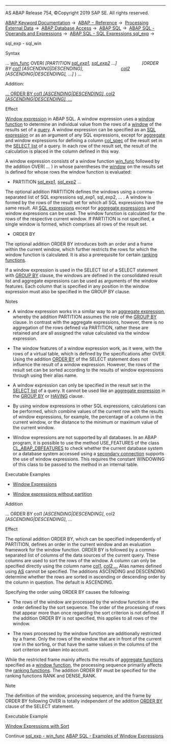   

* * *

AS ABAP Release 754, ©Copyright 2019 SAP SE. All rights reserved.

[ABAP Keyword Documentation](javascript:call_link\('abenabap.htm'\)) →  [ABAP − Reference](javascript:call_link\('abenabap_reference.htm'\)) →  [Processing External Data](javascript:call_link\('abenabap_language_external_data.htm'\)) →  [ABAP Database Access](javascript:call_link\('abenabap_sql.htm'\)) →  [ABAP SQL](javascript:call_link\('abenopensql.htm'\)) →  [ABAP SQL - Operands and Expressions](javascript:call_link\('abenopen_sql_operands.htm'\)) →  [ABAP SQL - SQL Expressions sql\_exp](javascript:call_link\('abapsql_expr.htm'\)) → 

sql\_exp - sql\_win

Syntax

... [win\_func](javascript:call_link\('abensql_win_func.htm'\)) OVER( *\[*PARTITION [sql\_exp1](javascript:call_link\('abapsql_expr.htm'\)), [sql\_exp2](javascript:call_link\('abapsql_expr.htm'\)) ...*\]*
                   *\[*ORDER BY [col1](javascript:call_link\('abenopen_sql_columns.htm'\)) *\[*ASCENDING*|*DESCENDING*\]*,
                             [col2](javascript:call_link\('abenopen_sql_columns.htm'\)) *\[*ASCENDING*|*DESCENDING*\]*, ...*\]* ) ...

Addition:

[... ORDER BY col1 *\[*ASCENDING*|*DESCENDING*\]*, col2 *\[*ASCENDING*|*DESCENDING*\]*, ...](#!ABAP_ONE_ADD@1@)

Effect

[Window expression](javascript:call_link\('abenwindow_expression_glosry.htm'\) "Glossary Entry") in ABAP SQL. A window expression uses a [window function](javascript:call_link\('abenwindow_function_glosry.htm'\) "Glossary Entry") to determine an individual value from the rows of a [window](javascript:call_link\('abenwindow_glosry.htm'\) "Glossary Entry") of the results set of a [query](javascript:call_link\('abenquery_glosry.htm'\) "Glossary Entry"). A window expression can be specified as an [SQL expression](javascript:call_link\('abapsql_expr.htm'\)) or as an argument of any SQL expressions, except for [aggregate](javascript:call_link\('abapselect_aggregate.htm'\)) and window expressions for defining a column [col\_spec](javascript:call_link\('abapselect_clause_col_spec.htm'\)) of the result set in the [SELECT list](javascript:call_link\('abapselect_list.htm'\)) of a query. In each row of the result set, the result of the calculation is placed in the column defined in this way.

A window expression consists of a window function [win\_func](javascript:call_link\('abensql_win_func.htm'\)) followed by the addition OVER( ... ) in whose parentheses the [window](javascript:call_link\('abenwindow_glosry.htm'\) "Glossary Entry") on the results set is defined for whose rows the window function is evaluated:

-   PARTITION [sql\_exp1](javascript:call_link\('abapsql_expr.htm'\)), [sql\_exp2](javascript:call_link\('abapsql_expr.htm'\)) ...

The optional addition PARTITION defines the windows using a comma-separated list of SQL expressions sql\_exp1, sql\_exp2, ... . A window is formed by the rows of the result set for which all SQL expressions have the same result. All [SQL expressions](javascript:call_link\('abapsql_expr.htm'\)) except for [aggregate expressions](javascript:call_link\('abapselect_aggregate.htm'\)) and window expressions can be used. The window function is calculated for the rows of the respective current window. If PARTITION is not specified, a single window is formed, which comprises all rows of the result set.

-   ORDER BY

The optional addition ORDER BY introduces both an order and a frame within the current window, which further restricts the rows for which the window function is calculated. It is also a prerequisite for certain [ranking functions](javascript:call_link\('abenranking_function_glosry.htm'\) "Glossary Entry").

If a window expression is used in the SELECT list of a SELECT statement with [GROUP BY](javascript:call_link\('abapgroupby_clause.htm'\)) clause, the windows are defined in the consolidated result list and aggregate expressions can be used as arguments of the window features. Each column that is specified in any position in the window expression must also be specified in the GROUP BY clause.

Notes

-   A window expression works in a similar way to an [aggregate expression](javascript:call_link\('abapselect_aggregate.htm'\)), whereby the addition PARTITION assumes the role of the [GROUP BY](javascript:call_link\('abapgroupby_clause.htm'\)) clause. In contrast with the aggregate expressions, however, there is no aggregation of the rows defined via PARTITION, rather these are retained and are all assigned the value calculated via the window expression.

-   The window features of a window expression work, as it were, with the rows of a virtual table, which is defined by the specifications after OVER. Using the addition [ORDER BY](javascript:call_link\('abaporderby_clause.htm'\)) of the SELECT statement does not influence the result of a window expression. However, the rows of the result set can be sorted according to the results of window expressions through using their alias name.

-   A window expression can only be specified in the result set in the [SELECT list](javascript:call_link\('abapselect_list.htm'\)) of a query. It cannot be used like an [aggregate expression](javascript:call_link\('abenaggregate_expression_glosry.htm'\) "Glossary Entry") in the [GROUP BY](javascript:call_link\('abapgroupby_clause.htm'\)) or [HAVING](javascript:call_link\('abaphaving_clause.htm'\)) clause.

-   By using window expressions in other SQL expressions, calculations can be performed, which combine values of the current row with the results of window expressions, for example, the percentage of a column in the current window, or the distance to the minimum or maximum value of the current window.

-   Window expressions are not supported by all databases. In an ABAP program, it is possible to use the method USE\_FEATURES of the class [CL\_ABAP\_DBFEATURES](javascript:call_link\('abencl_abap_dbfeatures.htm'\)) to check whether the current database system or a database system accessed using a [secondary connection](javascript:call_link\('abensecondary_db_connection_glosry.htm'\) "Glossary Entry") supports the use of window expressions. This requires the constant WINDOWING of this class to be passed to the method in an internal table.

Executable Examples

-   [Window Expressions](javascript:call_link\('abensql_expr_over_abexa.htm'\))

-   [Window expressions without partition](javascript:call_link\('abensql_expr_over_all_abexa.htm'\))
    

Addition

... ORDER BY col1 *\[*ASCENDING*|*DESCENDING*\]*, col2 *\[*ASCENDING*|*DESCENDING*\]*, ...

Effect

The optional addition ORDER BY, which can be specified independently of PARTITION, defines an order in the current window and an evaluation framework for the window function. ORDER BY is followed by a comma-separated list of columns of the data sources of the current query. These columns are used to sort the rows of the window. A column can only be specified directly using the column name [col1](javascript:call_link\('abenopen_sql_columns.htm'\)), [col2 ...](javascript:call_link\('abenopen_sql_columns.htm'\)) Alias names defined using [AS](javascript:call_link\('abapselect_list.htm'\)) cannot be specified. The additions ASCENDING and DESCENDING determine whether the rows are sorted in ascending or descending order by the column in question. The default is ASCENDING.

Specifying the order using ORDER BY causes the following:

-   The rows of the window are processed by the window function in the order defined by the sort sequence. The order of the processing of rows that appear more than once regarding the sort criterion is not defined. If the addition ORDER BY is not specified, this applies to all rows of the window.

-   The rows processed by the window function are additionally restricted by a frame. Only the rows of the window that are in front of the current row in the sorting, or that have the same values in the columns of the sort criterion are taken into account.

While the restricted frame mainly affects the results of [aggregate functions](javascript:call_link\('abenaggregate_function_glosry.htm'\) "Glossary Entry") specified as a [window function](javascript:call_link\('abensql_win_func.htm'\)), the processing sequence primarily affects the [ranking functions](javascript:call_link\('abenranking_function_glosry.htm'\) "Glossary Entry"). The addition ORDER BY must be specified for the ranking functions RANK and DENSE\_RANK.

Note

The definition of the window, processing sequence, and the frame by ORDER BY following OVER is totally independent of the addition [ORDER BY](javascript:call_link\('abaporderby_clause.htm'\)) clause of the SELECT statement.

Executable Example

[Window Expressions with Sort](javascript:call_link\('abensql_expr_over_order_by_abexa.htm'\))

Continue
[sql\_exp - win\_func](javascript:call_link\('abensql_win_func.htm'\))
[ABAP SQL - Examples of Window Expressions](javascript:call_link\('abensql_expr_over_abexas.htm'\))